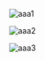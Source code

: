 ![aaa1](https://user-images.githubusercontent.com/45171753/168432980-5eb663b9-be86-4d59-aa54-03b85572e4ee.png)

![aaa2](https://user-images.githubusercontent.com/45171753/168432985-18eac21d-9f7f-48a7-814c-df7813d3a9b5.png)

![aaa3](https://user-images.githubusercontent.com/45171753/168432990-05260ade-c644-4515-8340-0f6a7b927333.png)
